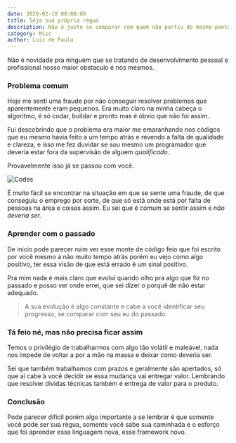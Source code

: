 ```yaml
---
date: 2020-02-10 00:00:00
title: Seja sua própria régua
description: Não é justo se comparar com quem não partiu do mesmo ponto e enfrentou os mesmos obstáculos.
category: Misc
author: Luiz de Paula
---
```

Não é novidade pra ninguém que se tratando de desenvolvimento pessoal e profissional nosso maior obstaculo é nós mesmos.

### Problema comum
Hoje me senti uma fraude por não conseguir resolver problemas que aparentemente eram pequenos. Era muito claro na minha cabeça o algoritmo, é só codar, buildar e pronto mas é óbvio que não foi assim. 

Fui descobrindo que o problema era maior me emaranhando nos códigos que eu mesmo havia feito a um tempo atrás e revendo a falta de qualidade e clareza, e isso me fez duvidar se sou mesmo um programador que deveria estar fora da supervisão de alguem *qualificado*.

Provavelmente isso já se passou com você.

![Codes](/assets/img/cods.jpeg)

É muito fácil se encontrar na situação em que se sente uma fraude, de que conseguiu o emprego por sorte, de que só está onde está por falta de pessoas na área e coisas assim. Eu sei que é comum se sentir assim e *não deveria ser.*

### Aprender com o passado
De inicio pode parecer ruim ver esse monte de código feio que foi escrito por você mesmo a não muito tempo atrás
porém eu vejo como algo positivo, ter essa visão de que está errado é um sinal positivo.

Pra mim nada é mais claro que evoluí quando olho pra algo que fiz no passado e posso ver onde errei, que sei dizer o porquê de não estar adequado.

>A sua evolução é algo constante e cabe a você identificar seu progresso, se comparar com seu eu do passado.

### Tá feio né, mas não precisa ficar assim
Temos o privilégio de trabalharmos com algo tão volátil e maleável, nada nos impede de voltar a por a mão na massa e deixar como deveria ser.

Sei que também trabalhamos com prazos e geralmente são apertados, só que ai cabe à você decidir se essa mudança vai entregar valor. Lembrando que resolver dividas técnicas também é entrega de valor para o produto.

### Conclusão
Pode parecer dificil porém algo importante a se lembrar é que somente você pode ser sua régua, somente você sabe sua caminhada e o esforço que foi aprender essa linguagem nova, esse framework novo.